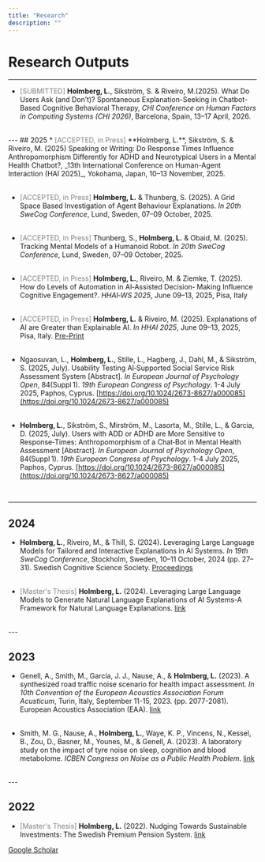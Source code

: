 ```yaml
---
title: "Research"
description: ""
---
```


# Research Outputs 
---
* <span style="color: gray;">[SUBMITTED]</span> **Holmberg, L.**, Sikström, S. & Riveiro, M.(2025). What Do Users Ask (and Don’t)? Spontaneous Explanation-Seeking in Chatbot-Based Cognitive Behavioral Therapy, _CHI Conference on Human Factors in Computing Systems (CHI 2026)_, Barcelona, Spain, 13–17 April, 2026.
<br>
---
## 2025
* <span style="color: gray;">[ACCEPTED, in Press]</span> **Holmberg, L.**, Sikström, S. & Riveiro, M. (2025) Speaking or Writing: Do Response Times Influence Anthropomorphism
Differently for ADHD and Neurotypical Users in a Mental Health Chatbot?, _13th International Conference on Human-Agent Interaction (HAI 2025)_, Yokohama, Japan, 10–13 November, 2025.
<br><br>

* <span style="color: gray;">[ACCEPTED, in Press]</span> **Holmberg, L.** & Thunberg, S. (2025). A Grid Space Based Investigation of Agent Behaviour Explanations. _In 20th SweCog Conference_, Lund, Sweden, 07–09 October, 2025.
<br><br>

* <span style="color: gray;">[ACCEPTED, in Press]</span> Thunberg, S., **Holmberg, L.** & Obaid, M. (2025). Tracking Mental Models of a Humanoid Robot. _In 20th SweCog Conference_, Lund, Sweden, 07–09 October, 2025.
<br><br>

* <span style="color: gray;">[ACCEPTED, in Press]</span> **Holmberg, L.**, Riveiro, M. & Ziemke, T. (2025). How do Levels of Automation in AI‑Assisted Decision‑
Making Influence Cognitive Engagement?. _HHAI‑WS 2025_, June 09–13, 2025, Pisa, Italy
<br><br>

* <span style="color: gray;">[ACCEPTED, in Press]</span> **Holmberg, L.** & Riveiro, M. (2025). Explanations of AI are Greater than Explainable AI. _In HHAI 2025_, June 09–13, 2025, Pisa, Italy. [Pre-Print](/03-HHAI_2025_bluesky_paper_22.pdf)
<br><br>

* Ngaosuvan, L., **Holmberg, L.**, Stille, L., Hagberg, J., Dahl, M., & Sikström, S. (2025, July). Usability Testing AI‑Supported Social Service Risk Assessment System [Abstract]. _In European Journal of Psychology Open_, 84(Suppl 1). _19th European Congress of Psychology_. 1-4 July 2025, Paphos, Cyprus. [https://doi.org/10.1024/2673-8627/a000085](https://doi.org/10.1024/2673-8627/a000085)
<br><br>

* **Holmberg, L.**, Sikström, S., Mirström, M., Lasorta, M., Stille, L., & Garcia, D. (2025, July). Users with ADD or ADHD are More Sensitive to Response‑Times: Anthropomorphism of a Chat‑Bot in Mental Health Assessment [Abstract]. _In European Journal of Psychology Open_, 84(Suppl 1). _19th European Congress of Psychology_. 1-4 July 2025, Paphos, Cyprus. [https://doi.org/10.1024/2673-8627/a000085](https://doi.org/10.1024/2673-8627/a000085)
<br>

---

## 2024
* **Holmberg, L.**, Riveiro, M., & Thill, S. (2024). Leveraging Large Language Models for Tailored and Interactive Explanations in
AI Systems. _In 19th SweCog Conference_, Stockholm, Sweden, 10–11 October, 2024 (pp. 27–31). Swedish Cognitive Science
Society. [Proceedings](/SweCog2024.pdf)
<br><br>

* <span style="color: gray;">[Master's Thesis]</span> **Holmberg, L.** (2024). Leveraging Large Language Models to Generate Natural Language Explanations of AI Systems-A Framework for Natural Language Explanations. [link](https://gupea.ub.gu.se/bitstream/handle/2077/83670/CSE%2024-15%20LH.pdf?sequence=1&isAllowed=y)
<br>
---

## 2023 
* Genell, A., Smith, M., García, J. J., Nause, A., & **Holmberg, L.** (2023). A synthesized road traffic noise scenario for health impact assessment. _In 10th Convention of the European Acoustics Association Forum Acusticum_, Turin, Italy, September 11-15, 2023. (pp. 2077-2081). European Acoustics Association (EAA). [link](https://www.diva-portal.org/smash/get/diva2:1856126/FULLTEXT01.pdf)
<br><br>

* Smith, M. G., Nause, A., **Holmberg, L.**, Waye, K. P., Vincens, N., Kessel, B., Zou, D., Basner, M., Younes, M., & Genell, A. (2023). A laboratory study on the impact of tyre noise on sleep, cognition and blood metabolome. _ICBEN Congress on Noise as a Public Health Problem_. [link](https://icben.ethz.ch/2023/presenting136.pdf)
<br>
---

## 2022
* <span style="color: gray;">[Master's Thesis]</span> **Holmberg, L.** (2022). Nudging Towards Sustainable Investments: The Swedish Premium Pension System. [link](https://drive.google.com/file/d/1A_uM-lA4qeu8kYcbm2EgchGaUCeUVl41/view?usp=sharing)


[Google Scholar](https://scholar.google.com/citations?user=QHS0iYQAAAAJ&hl)
